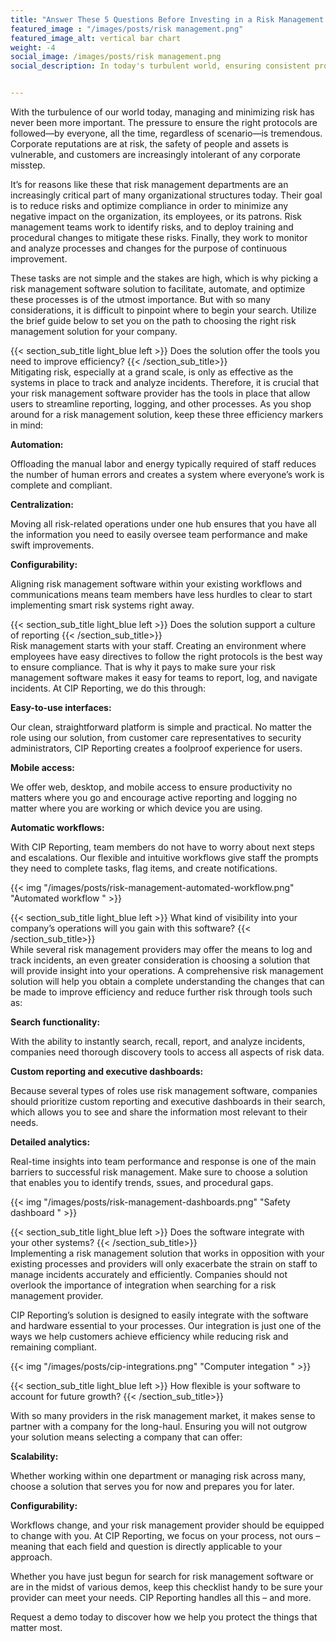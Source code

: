 ```yaml
---
title: "Answer These 5 Questions Before Investing in a Risk Management Solution"
featured_image : "/images/posts/risk management.png"
featured_image_alt: vertical bar chart
weight: -4
social_image: /images/posts/risk management.png
social_description: In today's turbulent world, ensuring consistent protocol adherence is crucial. Corporate reputations, safety, and customer tolerance are all at stake.


---
```

With the turbulence of our world today, managing and minimizing risk has never been more important. The pressure to ensure the right protocols are followed—by everyone, all the time, regardless of scenario—is tremendous. Corporate reputations are at risk, the safety of people and assets is vulnerable, and customers are increasingly intolerant of any corporate misstep.

It’s for reasons like these that risk management departments are an increasingly critical part of many organizational structures today. Their goal is to reduce risks and optimize compliance in order to minimize any negative impact on the organization, its employees, or its patrons. Risk management teams work to identify risks, and to deploy training and procedural changes to mitigate these risks. Finally, they work to monitor and analyze processes and changes for the purpose of continuous improvement.

These tasks are not simple and the stakes are high, which is why picking a risk management software solution to facilitate, automate, and optimize these processes is of the utmost importance. But with so many considerations, it is difficult to pinpoint where to begin your search. Utilize the brief guide below to set you on the path to choosing the right risk management solution for your company.


{{< section_sub_title light_blue left  >}} Does the solution offer the tools you need to improve efficiency? {{< /section_sub_title>}}  
Mitigating risk, especially at a grand scale, is only as effective as the systems in place to track and analyze incidents. Therefore, it is crucial that your risk management software provider has the tools in place that allow users to streamline reporting, logging, and other processes. As you shop around for a risk management solution, keep these three efficiency markers in mind:

**Automation:** 
 
Offloading the manual labor and energy typically required of staff reduces the number of human errors and creates a system where everyone’s work is complete and compliant. 

**Centralization:** 

Moving all risk-related operations under one hub ensures that you have all the information you need to easily oversee team performance and make swift improvements. 

**Configurability:** 

Aligning risk management software within your existing workflows and communications means team members have less hurdles to clear to start implementing smart risk systems right away.

{{< section_sub_title light_blue left  >}} Does the solution support a culture of reporting {{< /section_sub_title>}}  
Risk management starts with your staff. Creating an environment where employees have easy directives to follow the right protocols is the best way to ensure compliance. That is why it pays to make sure your risk management software makes it easy for teams to report, log, and navigate incidents. At CIP Reporting, we do this through:

**Easy-to-use interfaces:**

Our clean, straightforward platform is simple and practical. No matter the role using our solution, from customer care representatives to security administrators, CIP Reporting creates a foolproof experience for users.

**Mobile access:**

We offer web, desktop, and mobile access to ensure productivity no matters where you go and encourage active reporting and logging no matter where you are working or which device you are using.

**Automatic workflows:**

With CIP Reporting, team members do not have to worry about next steps and escalations. Our flexible and intuitive workflows give staff the prompts they need to complete tasks, flag items, and create notifications.

{{< img "/images/posts/risk-management-automated-workflow.png" "Automated workflow " >}}

{{< section_sub_title light_blue left  >}} What kind of visibility into your company’s operations will you gain with this software? {{< /section_sub_title>}}  
While several risk management providers may offer the means to log and track incidents, an even greater consideration is choosing a solution that will provide insight into your operations. A comprehensive risk management solution will help you obtain a complete understanding the changes that can be made to improve efficiency and reduce further risk through tools such as:

**Search functionality:**

With the ability to instantly search, recall, report, and analyze incidents, companies need thorough discovery tools to access all aspects of risk data.

**Custom reporting and executive dashboards:** 

Because several types of roles use risk management software, companies should prioritize custom reporting and executive dashboards in their search, which allows you to see and share the information most relevant to their needs.

**Detailed analytics:**

Real-time insights into team performance and response is one of the main barriers to successful risk management. Make sure to choose a solution that enables you to identify trends, ssues, and procedural gaps.

{{< img "/images/posts/risk-management-dashboards.png" "Safety dashboard " >}}

{{< section_sub_title light_blue left  >}} Does the software integrate with your other systems? {{< /section_sub_title>}}  
Implementing a risk management solution that works in opposition with your existing processes and providers will only exacerbate the strain on staff to manage incidents accurately and efficiently. Companies should not overlook the importance of integration when searching for a risk management provider.

CIP Reporting’s solution is designed to easily integrate with the software and hardware essential to your processes. Our integration is just one of the ways we help customers achieve efficiency while reducing risk and remaining compliant.

{{< img "/images/posts/cip-integrations.png" "Computer integation " >}}

{{< section_sub_title light_blue left  >}} How flexible is your software to account for future growth? {{< /section_sub_title>}}  

With so many providers in the risk management market, it makes sense to partner with a company for the long-haul. Ensuring you will not outgrow your solution means selecting a company that can offer:

**Scalability:** 

Whether working within one department or managing risk across many, choose a solution that serves you for now and prepares you for later.

**Configurability:**

Workflows change, and your risk management provider should be equipped to change with you. At CIP Reporting, we focus on your process, not ours – meaning that each field and question is directly applicable to your approach.


Whether you have just begun for search for risk management software or are in the midst of various demos, keep this checklist handy to be sure your provider can meet your needs. CIP Reporting handles all this – and more.

 

Request a demo today to discover how we help you protect the things that matter most.




